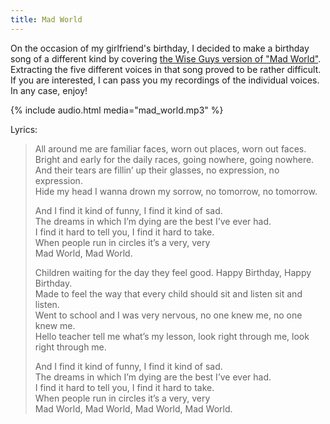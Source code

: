 ```yaml
---
title: Mad World
---
```


On the occasion of my girlfriend's birthday, I decided to make a birthday song
of a different kind by covering
[the Wise Guys version of "Mad World"](https://www.youtube.com/watch?v=0JFoVo0ahBI).
Extracting the five different voices in that song proved to be rather difficult.
If you are interested, I can pass you my recordings of the individual voices.
In any case, enjoy!

{% include audio.html media="mad_world.mp3" %}

Lyrics:

> All around me are familiar faces, worn out places, worn out faces.  
> Bright and early for the daily races, going nowhere, going nowhere.  
> And their tears are fillin’ up their glasses, no expression, no expression.  
> Hide my head I wanna drown my sorrow, no tomorrow, no tomorrow.  
>   
> And I find it kind of funny, I find it kind of sad.  
> The dreams in which I’m dying are the best I’ve ever had.  
> I find it hard to tell you, I find it hard to take.  
> When people run in circles it’s a very, very  
> Mad World, Mad World.  
>   
> Children waiting for the day they feel good. Happy Birthday, Happy Birthday.  
> Made to feel the way that every child should sit and listen sit and listen.  
> Went to school and I was very nervous, no one knew me, no one knew me.  
> Hello teacher tell me what’s my lesson, look right through me, look right through me.  
>   
> And I find it kind of funny, I find it kind of sad.  
> The dreams in which I’m dying are the best I’ve ever had.  
> I find it hard to tell you, I find it hard to take.  
> When people run in circles it’s a very, very  
> Mad World, Mad World, Mad World, Mad World.  
